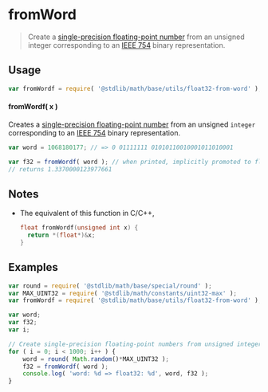 fromWord
===

> Create a [single-precision floating-point number][ieee754] from an unsigned integer corresponding to an [IEEE 754][ieee754] binary representation.


<!-- <usage> -->

## Usage

``` javascript
var fromWordf = require( '@stdlib/math/base/utils/float32-from-word' );
```

#### fromWordf( x )

Creates a [single-precision floating-point number][ieee754] from an unsigned `integer` corresponding to an [IEEE 754][ieee754] binary representation.

``` javascript
var word = 1068180177; // => 0 01111111 01010110010001011010001

var f32 = fromWordf( word ); // when printed, implicitly promoted to float64
// returns 1.3370000123977661
```

<!-- </usage> -->


<!-- <notes> -->

## Notes

* The equivalent of this function in C/C++,

    ``` c
    float fromWordf(unsigned int x) {
      return *(float*)&x;
    }
    ```

<!-- </notes> -->


<!-- <examples> -->

## Examples

``` javascript
var round = require( '@stdlib/math/base/special/round' );
var MAX_UINT32 = require( '@stdlib/math/constants/uint32-max' );
var fromWordf = require( '@stdlib/math/base/utils/float32-from-word' );

var word;
var f32;
var i;

// Create single-precision floating-point numbers from unsigned integers...
for ( i = 0; i < 1000; i++ ) {
    word = round( Math.random()*MAX_UINT32 );
    f32 = fromWordf( word );
    console.log( 'word: %d => float32: %d', word, f32 );
}
```

<!-- </examples> -->


<!-- <links> -->

[ieee754]: https://en.wikipedia.org/wiki/IEEE_754-1985

<!-- </links> -->
